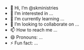 - 👋 Hi, I’m @skministries
- 👀 I’m interested in ...
- 🌱 I’m currently learning ...
- 💞️ I’m looking to collaborate on ...
- 📫 How to reach me ...
- 😄 Pronouns: ...
- ⚡ Fun fact: ...

<!---
skministries/skministries is a ✨ special ✨ repository because its `README.md` (this file) appears on your GitHub profile.
You can click the Preview link to take a look at your changes.
--->
